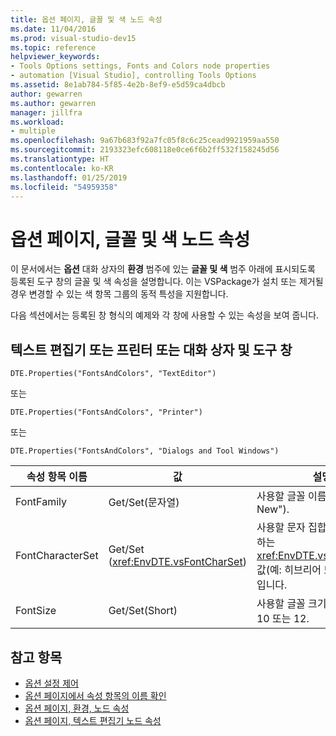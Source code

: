 ```yaml
---
title: 옵션 페이지, 글꼴 및 색 노드 속성
ms.date: 11/04/2016
ms.prod: visual-studio-dev15
ms.topic: reference
helpviewer_keywords:
- Tools Options settings, Fonts and Colors node properties
- automation [Visual Studio], controlling Tools Options
ms.assetid: 8e1ab784-5f85-4e2b-8ef9-e5d59ca4dbcb
author: gewarren
ms.author: gewarren
manager: jillfra
ms.workload:
- multiple
ms.openlocfilehash: 9a67b683f92a7fc05f8c6c25cead9921959aa550
ms.sourcegitcommit: 2193323efc608118e0ce6f6b2ff532f158245d56
ms.translationtype: HT
ms.contentlocale: ko-KR
ms.lasthandoff: 01/25/2019
ms.locfileid: "54959358"
---
```

# <a name="options-page-fonts-and-colors-node-properties"></a>옵션 페이지, 글꼴 및 색 노드 속성
이 문서에서는 **옵션** 대화 상자의 **환경** 범주에 있는 **글꼴 및 색** 범주 아래에 표시되도록 등록된 도구 창의 글꼴 및 색 속성을 설명합니다. 이는 VSPackage가 설치 또는 제거될 경우 변경할 수 있는 색 항목 그룹의 동적 특성을 지원합니다.

 다음 섹션에서는 등록된 창 형식의 예제와 각 창에 사용할 수 있는 속성을 보여 줍니다.

## <a name="text-editor-or-printer-or-dialogs-and-tool-windows"></a>텍스트 편집기 또는 프린터 또는 대화 상자 및 도구 창
 `DTE.Properties("FontsAndColors", "TextEditor")`

 또는

 `DTE.Properties("FontsAndColors", "Printer")`

 또는

 `DTE.Properties("FontsAndColors", "Dialogs and Tool Windows")`

|속성 항목 이름|값|설명|
| - |-----------|-----------------|
|FontFamily|Get/Set(문자열)|사용할 글꼴 이름(예: "Courier New").|
|FontCharacterSet|Get/Set (<xref:EnvDTE.vsFontCharSet>)|사용할 문자 집합의 형식을 지정하는 <xref:EnvDTE.vsFontCharSet> 값(예: 히브리어 또는 러시아어)입니다.|
|FontSize|Get/Set(Short)|사용할 글꼴 크기(포인트). 예: 10 또는 12.|

## <a name="see-also"></a>참고 항목

- [옵션 설정 제어](https://msdn.microsoft.com/Library/a09ed242-7494-4cde-bbd1-7a8ec617965d)
- [옵션 페이지에서 속성 항목의 이름 확인](https://msdn.microsoft.com/Library/d450422d-47c7-4eeb-9f9f-3286264bc5aa)
- [옵션 페이지, 환경, 노드 속성](../../ide/reference/options-page-environment-node-properties.md)
- [옵션 페이지, 텍스트 편집기 노드 속성](../../ide/reference/options-page-text-editor-node-properties.md)
